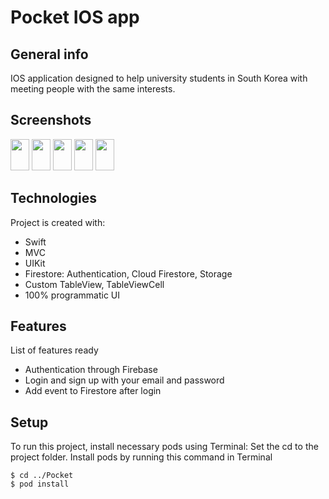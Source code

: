 # Pocket IOS app
## General info
IOS application designed to help university students in South Korea with
meeting people with the same interests.
## Screenshots
<img src="https://i.postimg.cc/4xzHfrwD/Simulator-Screen-Shot-i-Phone-11-Pro-2020-12-06-at-19-58-14.png" style=" width:30px ; height:50px " />
<img src="https://i.postimg.cc/Gt89ZNHS/Simulator-Screen-Shot-i-Phone-11-Pro-2020-12-06-at-19-58-22.png" style=" width:30px ; height:50px " />
<img src="https://i.postimg.cc/W34d7tjV/Simulator-Screen-Shot-i-Phone-11-Pro-2020-12-06-at-19-58-34.png" style=" width:30px ; height:50px " />
<img src="https://i.postimg.cc/QtnHYsxT/Simulator-Screen-Shot-i-Phone-11-Pro-2020-12-06-at-19-58-56.png" style=" width:30px ; height:50px " />
<img src="https://i.postimg.cc/QMmB512S/Simulator-Screen-Shot-i-Phone-11-Pro-2020-12-06-at-19-59-09.png" style=" width:30px ; height:50px " />
																	   
## Technologies
Project is created with:
* Swift
* MVC
* UIKit
* Firestore: Authentication, Cloud Firestore, Storage
* Custom TableView, TableViewCell
* 100% programmatic UI
	
## Features
List of features ready
* Authentication through Firebase
* Login and sign up with your email and password
* Add event to Firestore after login

## Setup

To run this project, install necessary pods using Terminal:
Set the cd to the project folder.
Install pods by running this command in Terminal
```
$ cd ../Pocket
$ pod install

```
